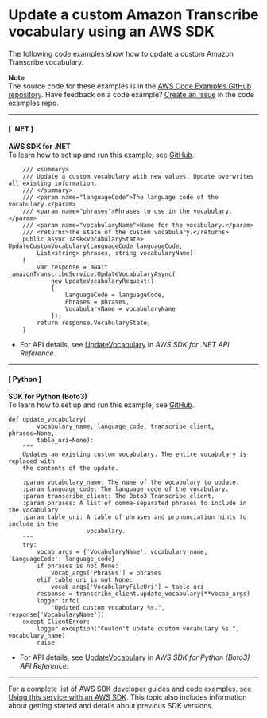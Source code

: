 # Update a custom Amazon Transcribe vocabulary using an AWS SDK<a name="example_transcribe_UpdateVocabulary_section"></a>

The following code examples show how to update a custom Amazon Transcribe vocabulary\.

**Note**  
The source code for these examples is in the [AWS Code Examples GitHub repository](https://github.com/awsdocs/aws-doc-sdk-examples)\. Have feedback on a code example? [Create an Issue](https://github.com/awsdocs/aws-doc-sdk-examples/issues/new/choose) in the code examples repo\. 

------
#### [ \.NET ]

**AWS SDK for \.NET**  
 To learn how to set up and run this example, see [GitHub](https://github.com/awsdocs/aws-doc-sdk-examples/tree/main/dotnetv3/Transcribe#code-examples)\. 
  

```
    /// <summary>
    /// Update a custom vocabulary with new values. Update overwrites all existing information.
    /// </summary>
    /// <param name="languageCode">The language code of the vocabulary.</param>
    /// <param name="phrases">Phrases to use in the vocabulary.</param>
    /// <param name="vocabularyName">Name for the vocabulary.</param>
    /// <returns>The state of the custom vocabulary.</returns>
    public async Task<VocabularyState> UpdateCustomVocabulary(LanguageCode languageCode,
        List<string> phrases, string vocabularyName)
    {
        var response = await _amazonTranscribeService.UpdateVocabularyAsync(
            new UpdateVocabularyRequest()
            {
                LanguageCode = languageCode,
                Phrases = phrases,
                VocabularyName = vocabularyName
            });
        return response.VocabularyState;
    }
```
+  For API details, see [UpdateVocabulary](https://docs.aws.amazon.com/goto/DotNetSDKV3/transcribe-2017-10-26/UpdateVocabulary) in *AWS SDK for \.NET API Reference*\. 

------
#### [ Python ]

**SDK for Python \(Boto3\)**  
 To learn how to set up and run this example, see [GitHub](https://github.com/awsdocs/aws-doc-sdk-examples/tree/main/python/example_code/transcribe#code-examples)\. 
  

```
def update_vocabulary(
        vocabulary_name, language_code, transcribe_client, phrases=None,
        table_uri=None):
    """
    Updates an existing custom vocabulary. The entire vocabulary is replaced with
    the contents of the update.

    :param vocabulary_name: The name of the vocabulary to update.
    :param language_code: The language code of the vocabulary.
    :param transcribe_client: The Boto3 Transcribe client.
    :param phrases: A list of comma-separated phrases to include in the vocabulary.
    :param table_uri: A table of phrases and pronunciation hints to include in the
                      vocabulary.
    """
    try:
        vocab_args = {'VocabularyName': vocabulary_name, 'LanguageCode': language_code}
        if phrases is not None:
            vocab_args['Phrases'] = phrases
        elif table_uri is not None:
            vocab_args['VocabularyFileUri'] = table_uri
        response = transcribe_client.update_vocabulary(**vocab_args)
        logger.info(
            "Updated custom vocabulary %s.", response['VocabularyName'])
    except ClientError:
        logger.exception("Couldn't update custom vocabulary %s.", vocabulary_name)
        raise
```
+  For API details, see [UpdateVocabulary](https://docs.aws.amazon.com/goto/boto3/transcribe-2017-10-26/UpdateVocabulary) in *AWS SDK for Python \(Boto3\) API Reference*\. 

------

For a complete list of AWS SDK developer guides and code examples, see [Using this service with an AWS SDK](getting-started-sdk.md#sdk-general-information-section)\. This topic also includes information about getting started and details about previous SDK versions\.